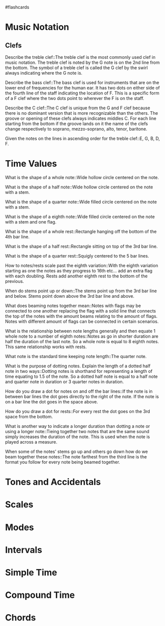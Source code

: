 #flashcards

# Music Notation

## Clefs

Describe the treble clef::The treble clef is the most commonly used clef in music notation. The treble clef is noted by the G note is on the 2nd line from the bottom. The symbol of a treble clef is called the G clef by the swirl always indicating where the G note is.
<!--SR:!2023-08-20,21,270-->

Describe the bass clef::The bass clef is used for instruments that are on the lower end of frequencies for the human ear. It has two dots on either side of the fourth line of the staff indicating the location of F. This is a specific form of a F clef where the two dots point to wherever the F is on the staff.
<!--SR:!2023-08-03,4,283-->

Describe the C clef::The C clef is unique from the G and F clef because there is no dominant version that is more recognizable than the others. The groove or opening of these clefs always indicates middles C. For each line starting from the bottom if the groove lands on it the name of the clefs change respectively to soprano, mezzo-soprano, alto, tenor, baritone. 
<!--SR:!2023-08-31,5,254-->

Given the notes on the lines in ascending order for the treble clef::E, G, B, D, F.
<!--SR:!2023-08-03,4,283-->

# Time Values

What is the shape of a whole note::Wide hollow circle centered on the note.
<!--SR:!2023-08-03,4,274-->

What is the shape of a half note::Wide hollow circle centered on the note with a stem.
<!--SR:!2023-08-03,4,282-->

What is the shape of a quarter note::Wide filled circle centered on the note with a stem.
<!--SR:!2023-08-03,4,270-->

What is the shape of a eighth note::Wide filled circle centered on the note with a stem and one flag.
<!--SR:!2023-08-03,4,283-->

What is the shape of a whole rest::Rectangle hanging off the bottom of the 4th bar line.
<!--SR:!2023-08-03,4,283-->

What is the shape of a half rest::Rectangle sitting on top of the 3rd bar line.
<!--SR:!2023-08-03,4,283-->

What is the shape of a quarter rest::Squigly centered to the 5 bar lines.
<!--SR:!2023-08-03,4,274-->

How to notes/rests scale past the eighth variation::With the eighth variation starting as one the notes as they progress to 16th etc... add an extra flag with each doubling. Rests add another eighth rest to the bottom of the previous.
<!--SR:!2023-12-07,103,294-->

When do stems point up or down::The stems point up from the 3rd bar line and below. Stems point down above the 3rd bar line and above.
<!--SR:!2023-11-30,20,314-->

What does beaming notes together mean::Notes with flags may be connected to one another replacing the flag with a solid line that connects the top of the notes with the amount beams relating to the amount of flags. Notes with different amount of flags can be connected in certain scenarios.
<!--SR:!2023-08-02,3,254-->

What is the relationship between note lengths generally and then equate 1 whole note to a number of eighth notes::Notes as go in shorter duration are half the duration of the last note. So a whole note is equal to 8 eighth notes. This same relationship works with rests.
<!--SR:!2023-09-15,20,303-->

What note is the standard time keeping note length::The quarter note.
<!--SR:!2023-08-03,4,274-->

What is the purpose of dotting notes. Explain the length of a dotted half note in two ways::Dotting notes is shorthand for representing a length of time equating to 1.5 of the note. So a dotted half note is equal to a half note and quarter note in duration or 3 quarter notes in duration. 
<!--SR:!2023-09-15,20,294-->

How do you draw a dot for notes on and off the bar lines::If the note is in between bar lines the dot goes directly to the right of the note. If the note is on a bar line the dot goes in the space above.
<!--SR:!2023-08-03,4,283-->

How do you draw a dot for rests::For every rest the dot goes on the 3rd space from the bottom.
<!--SR:!2023-07-31,1,243-->

What is another way to indicate a longer duration than dotting a note or using a longer note::Tieing together two notes that are the same sound simply increases the duration of the note. This is used when the note is played across a measure. 
<!--SR:!2023-08-03,4,283-->

When some of the notes' stems go up and others go down how do we beam together these notes::The note farthest from the third line is the format you follow for every note being beamed together.
<!--SR:!2023-08-03,4,283-->



# Tones and Accidentals

# Scales

# Modes

# Intervals

# Simple Time

# Compound Time

# Chords




